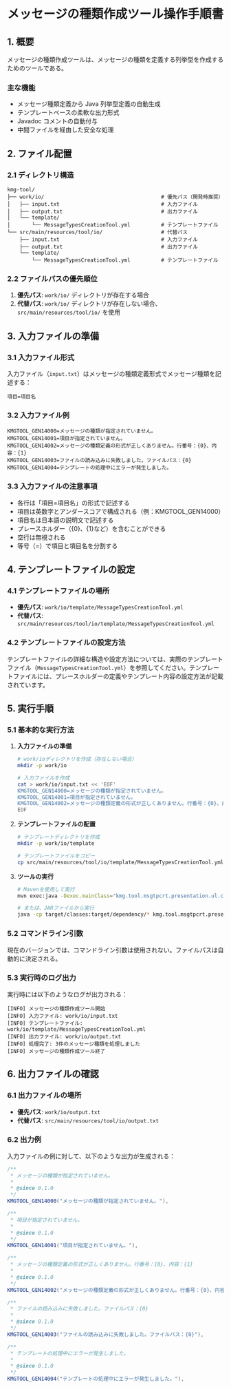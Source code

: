 # メッセージの種類作成ツール操作手順書

## 1. 概要

メッセージの種類作成ツールは、メッセージの種類を定義する列挙型を作成するためのツールである。

### 主な機能

- メッセージ種類定義から Java 列挙型定義の自動生成
- テンプレートベースの柔軟な出力形式
- Javadoc コメントの自動付与
- 中間ファイルを経由した安全な処理

## 2. ファイル配置

### 2.1 ディレクトリ構造

```text
kmg-tool/
├── work/io/                                      # 優先パス（開発時推奨）
│   ├── input.txt                                 # 入力ファイル
│   ├── output.txt                                # 出力ファイル
│   └── template/
│       └── MessageTypesCreationTool.yml          # テンプレートファイル
└── src/main/resources/tool/io/                   # 代替パス
    ├── input.txt                                 # 入力ファイル
    ├── output.txt                                # 出力ファイル
    └── template/
        └── MessageTypesCreationTool.yml          # テンプレートファイル
```

### 2.2 ファイルパスの優先順位

1. **優先パス**: `work/io/` ディレクトリが存在する場合
2. **代替パス**: `work/io/` ディレクトリが存在しない場合、`src/main/resources/tool/io/` を使用

## 3. 入力ファイルの準備

### 3.1 入力ファイル形式

入力ファイル（`input.txt`）はメッセージの種類定義形式でメッセージ種類を記述する：

```text
項目=項目名
```

### 3.2 入力ファイル例

```text
KMGTOOL_GEN14000=メッセージの種類が指定されていません。
KMGTOOL_GEN14001=項目が指定されていません。
KMGTOOL_GEN14002=メッセージの種類定義の形式が正しくありません。行番号：{0}、内容：{1}
KMGTOOL_GEN14003=ファイルの読み込みに失敗しました。ファイルパス：{0}
KMGTOOL_GEN14004=テンプレートの処理中にエラーが発生しました。
```

### 3.3 入力ファイルの注意事項

- 各行は「項目=項目名」の形式で記述する
- 項目は英数字とアンダースコアで構成される（例：KMGTOOL_GEN14000）
- 項目名は日本語の説明文で記述する
- プレースホルダー（{0}、{1}など）を含むことができる
- 空行は無視される
- 等号（=）で項目と項目名を分割する

## 4. テンプレートファイルの設定

### 4.1 テンプレートファイルの場所

- **優先パス**: `work/io/template/MessageTypesCreationTool.yml`
- **代替パス**: `src/main/resources/tool/io/template/MessageTypesCreationTool.yml`

### 4.2 テンプレートファイルの設定方法

テンプレートファイルの詳細な構造や設定方法については、実際のテンプレートファイル（`MessageTypesCreationTool.yml`）を参照してください。テンプレートファイルには、プレースホルダーの定義やテンプレート内容の設定方法が記載されています。

## 5. 実行手順

### 5.1 基本的な実行方法

1. **入力ファイルの準備**

   ```bash
   # work/ioディレクトリを作成（存在しない場合）
   mkdir -p work/io

   # 入力ファイルを作成
   cat > work/io/input.txt << 'EOF'
   KMGTOOL_GEN14000=メッセージの種類が指定されていません。
   KMGTOOL_GEN14001=項目が指定されていません。
   KMGTOOL_GEN14002=メッセージの種類定義の形式が正しくありません。行番号：{0}、内容：{1}
   EOF
   ```

2. **テンプレートファイルの配置**

   ```bash
   # テンプレートディレクトリを作成
   mkdir -p work/io/template

   # テンプレートファイルをコピー
   cp src/main/resources/tool/io/template/MessageTypesCreationTool.yml work/io/template/
   ```

3. **ツールの実行**

   ```bash
   # Mavenを使用して実行
   mvn exec:java -Dexec.mainClass="kmg.tool.msgtpcrt.presentation.ul.cli.MessageTypesCreationTool"

   # または、JARファイルから実行
   java -cp target/classes:target/dependency/* kmg.tool.msgtpcrt.presentation.ul.cli.MessageTypesCreationTool
   ```

### 5.2 コマンドライン引数

現在のバージョンでは、コマンドライン引数は使用されない。ファイルパスは自動的に決定される。

### 5.3 実行時のログ出力

実行時には以下のようなログが出力される：

```text
[INFO] メッセージの種類作成ツール開始
[INFO] 入力ファイル: work/io/input.txt
[INFO] テンプレートファイル: work/io/template/MessageTypesCreationTool.yml
[INFO] 出力ファイル: work/io/output.txt
[INFO] 処理完了: 3件のメッセージ種類を処理しました
[INFO] メッセージの種類作成ツール終了
```

## 6. 出力ファイルの確認

### 6.1 出力ファイルの場所

- **優先パス**: `work/io/output.txt`
- **代替パス**: `src/main/resources/tool/io/output.txt`

### 6.2 出力例

入力ファイルの例に対して、以下のような出力が生成される：

```java
/**
 * メッセージの種類が指定されていません。
 *
 * @since 0.1.0
 */
KMGTOOL_GEN14000("メッセージの種類が指定されていません。"),

/**
 * 項目が指定されていません。
 *
 * @since 0.1.0
 */
KMGTOOL_GEN14001("項目が指定されていません。"),

/**
 * メッセージの種類定義の形式が正しくありません。行番号：{0}、内容：{1}
 *
 * @since 0.1.0
 */
KMGTOOL_GEN14002("メッセージの種類定義の形式が正しくありません。行番号：{0}、内容：{1}"),

/**
 * ファイルの読み込みに失敗しました。ファイルパス：{0}
 *
 * @since 0.1.0
 */
KMGTOOL_GEN14003("ファイルの読み込みに失敗しました。ファイルパス：{0}"),

/**
 * テンプレートの処理中にエラーが発生しました。
 *
 * @since 0.1.0
 */
KMGTOOL_GEN14004("テンプレートの処理中にエラーが発生しました。"),
```
